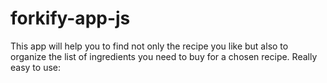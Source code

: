 # forkify-app-js
This app will help you to find not only the recipe you like but also to organize the list of ingredients you need to buy for a chosen recipe. Really easy to use:
